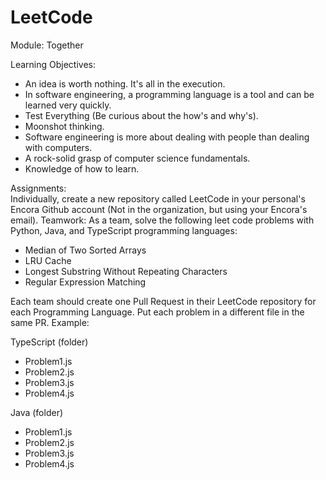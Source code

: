 # LeetCode
Module: Together

Learning Objectives:  
-	An idea is worth nothing. It's all in the execution.
-	In software engineering, a programming language is a tool and can be learned very quickly.
-	Test Everything (Be curious about the how's and why's).
-	Moonshot thinking.
-	Software engineering is more about dealing with people than dealing with computers.
-	A rock-solid grasp of computer science fundamentals.
-	Knowledge of how to learn.  

Assignments:  
Individually, create a new repository called LeetCode in your personal's Encora Github account (Not in the organization, but using your Encora's email).
Teamwork: As a team, solve the following leet code problems with Python, Java, and TypeScript programming languages:  
-	Median of Two Sorted Arrays  
- 	LRU Cache  
-  	Longest Substring Without Repeating Characters
-  	Regular Expression Matching  

Each team should create one Pull Request in their LeetCode repository for each Programming Language. Put each problem in a different file in the same PR. Example:    
  
TypeScript (folder)  
-	Problem1.js  
-	Problem2.js  
-	Problem3.js  
-	Problem4.js
  
Java (folder)  
-	Problem1.js  
-	Problem2.js  
-	Problem3.js  
-	Problem4.js
